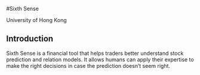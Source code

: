 #Sixth Sense

University of Hong Kong

## Introduction

Sixth Sense is a financial tool that helps traders better understand stock prediction and relation models. It allows humans can apply their expertise to make the right decisions in case the prediction doesn’t seem right.
